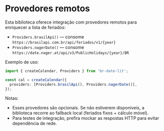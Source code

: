 # Provedores remotos

Esta biblioteca oferece integração com provedores remotos para enriquecer a lista de feriados:

- `Providers.brasilApi()` — consome `https://brasilapi.com.br/api/feriados/v1/{year}`
- `Providers.nagerDate()` — consome `https://date.nager.at/api/v3/PublicHolidays/{year}/BR`

Exemplo de uso:

```ts
import { createCalendar, Providers } from 'br-date-lit';

const cal = createCalendar({
  providers: [Providers.brasilApi(), Providers.nagerDate()],
});
```

Notas:
- Esses provedores são opcionais. Se não estiverem disponíveis, a biblioteca recorre ao fallback local (feriados fixos + cálculo móvel).
- Para testes de integração, prefira mockar as respostas HTTP para evitar dependência de rede.
